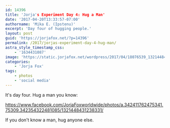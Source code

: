 ```yaml
---
id: 14396
title: 'Jorja's Experiment Day 4: Hug a Man'
date: '2017-04-20T13:33:57-07:00'
authorname: 'Mika E. (Ipstenu)'
excerpt: 'Day four of hugging people.'
layout: post
guid: 'https://jorjafox.net/?p=14396'
permalink: /2017/jorjas-experiment-day-4-hug-man/
astra_style_timestamp_css:
    - '1634431087'
image: 'https://static.jorjafox.net/wordpress/2017/04/18076539_1321448431238331_8656181884571758313_o.jpg'
categories:
    - 'Jorja Fox'
tags:
    - photos
    - 'social media'
---
```


It's day four. Hug a man you know:

https://www.facebook.com/JorjaFoxworldwide/photos/a.342411762475341.75309.342354322481085/1321448431238331/

If you don't know a man, hug anyone else.
